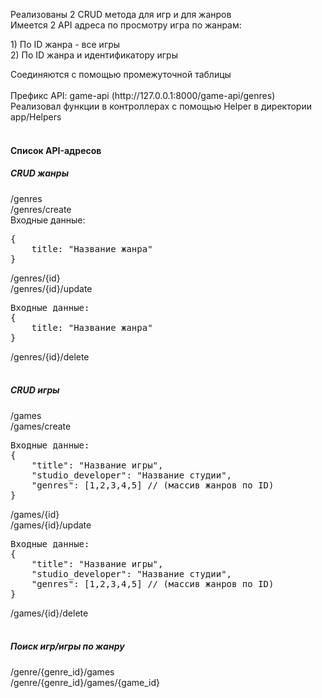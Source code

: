 Реализованы 2 CRUD метода для игр и для жанров <br>
Имеется 2 API адреса по просмотру игра по жанрам:
<p>1) По ID жанра - все игры <br>
2) По ID жанра и идентификатору игры </p>
Соединяются с помощью промежуточной таблицы <br><br>
Префикс API: game-api (http://127.0.0.1:8000/game-api/genres)<br>
Реализовал функции в контроллерах с помощью Helper в директории app/Helpers
<br><br>
<h4>Список API-адресов</h4>
<h5>CRUD жанры</h5>
/genres <br>
/genres/create <br>
Входные данные:
<pre>{
    title: "Название жанра"
}</pre>


/genres/{id}<br>
/genres/{id}/update<br>
<pre>Входные данные:
{
    title: "Название жанра"
}</pre>
/genres/{id}/delete<br><br>

<h5>CRUD игры</h5>
/games<br>
/games/create<br>
<pre>Входные данные:
{
    "title": "Название игры",
    "studio_developer": "Название студии",
    "genres": [1,2,3,4,5] // (массив жанров по ID)
}</pre>
/games/{id}<br>
/games/{id}/update<br>
<pre>Входные данные:
{
    "title": "Название игры",
    "studio_developer": "Название студии",
    "genres": [1,2,3,4,5] // (массив жанров по ID)
}</pre>
/games/{id}/delete<br><br>

<h5>Поиск игр/игры по жанру</h5>
/genre/{genre_id}/games<br>
/genre/{genre_id}/games/{game_id}<br>



